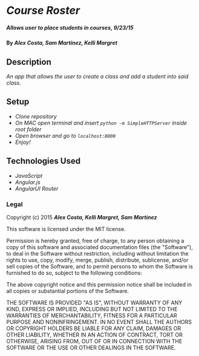 # _Course Roster_

##### _Allows user to place students in courses, 9/23/15_

#### By _**Alex Costa, Sam Martinez, Kelli Margret**_

## Description

_An app that allows the user to create a class and add a student into said class._

## Setup

* _Clone repository_
* _On MAC open terminal and insert `python -m SimpleHTTPServer` inside root folder_
* _Open browser and go to `localhost:8000`_
* _Enjoy!_

## Technologies Used

* _JavaScript_
* _Angular.js_
* _AngularUI Router_

### Legal

Copyright (c) 2015 **_Alex Costa, Kelli Margret, Sam Martinez_**

This software is licensed under the MIT license.

Permission is hereby granted, free of charge, to any person obtaining a copy
of this software and associated documentation files (the "Software"), to deal
in the Software without restriction, including without limitation the rights
to use, copy, modify, merge, publish, distribute, sublicense, and/or sell
copies of the Software, and to permit persons to whom the Software is
furnished to do so, subject to the following conditions:

The above copyright notice and this permission notice shall be included in
all copies or substantial portions of the Software.

THE SOFTWARE IS PROVIDED "AS IS", WITHOUT WARRANTY OF ANY KIND, EXPRESS OR
IMPLIED, INCLUDING BUT NOT LIMITED TO THE WARRANTIES OF MERCHANTABILITY,
FITNESS FOR A PARTICULAR PURPOSE AND NONINFRINGEMENT. IN NO EVENT SHALL THE
AUTHORS OR COPYRIGHT HOLDERS BE LIABLE FOR ANY CLAIM, DAMAGES OR OTHER
LIABILITY, WHETHER IN AN ACTION OF CONTRACT, TORT OR OTHERWISE, ARISING FROM,
OUT OF OR IN CONNECTION WITH THE SOFTWARE OR THE USE OR OTHER DEALINGS IN
THE SOFTWARE.
